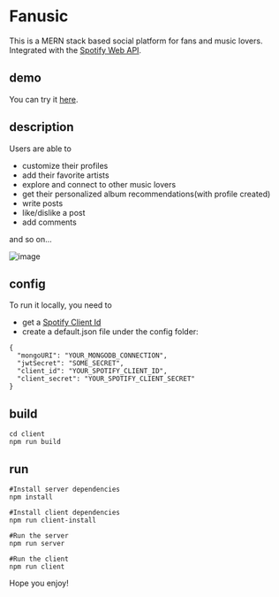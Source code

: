# Fanusic

This is a MERN stack based social platform for fans and music lovers. Integrated with the [Spotify Web API](https://developer.spotify.com/documentation/web-api/).

## demo

You can try it [here](https://fanusic.herokuapp.com/).

## description

Users are able to

- customize their profiles
- add their favorite artists
- explore and connect to other music lovers
- get their personalized album recommendations(with profile created)
- write posts
- like/dislike a post
- add comments

and so on...

![image](https://s1.ax1x.com/2020/03/15/81WPgK.png)


## config

To run it locally, you need to

- get a [Spotify Client Id](https://developer.spotify.com/dashboard/)
- create a default.json file under the config folder:

```
{
  "mongoURI": "YOUR_MONGODB_CONNECTION",
  "jwtSecret": "SOME_SECRET",
  "client_id": "YOUR_SPOTIFY_CLIENT_ID",
  "client_secret": "YOUR_SPOTIFY_CLIENT_SECRET"
}
```

## build

```
cd client
npm run build
```

## run

```
#Install server dependencies
npm install

#Install client dependencies
npm run client-install

#Run the server
npm run server

#Run the client
npm run client
```

Hope you enjoy!
